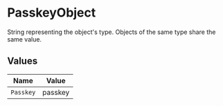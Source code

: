# PasskeyObject

String representing the object's type. Objects of the same type share the same value.



## Values

| Name      | Value     |
| --------- | --------- |
| `Passkey` | passkey   |